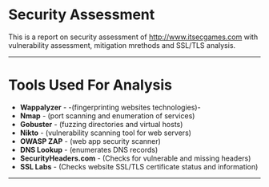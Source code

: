 # Security Assessment
This is a report on security assessment of http://www.itsecgames.com with vulnerability assessment, mitigation mrethods and SSL/TLS analysis.

---

# Tools Used For Analysis
 * **Wappalyzer** - -(fingerprinting websites technologies)-
 * **Nmap**  - (port scanning and enumeration of services)
 * **Gobuster**  - (fuzzing directories and virtual hosts)
 * **Nikto**  - (vulnerability scanning tool for web servers)
 * **OWASP ZAP**  - (web app security scanner)
 * **DNS Lookup**  - (enumerates DNS records)
 * **SecurityHeaders.com** - (Checks for vulnerable and missing headers)
 * **SSL Labs** - (Checks website SSL/TLS certificate status and information)

---
